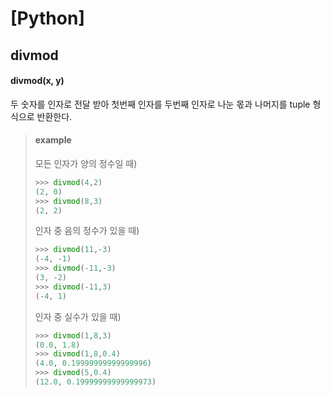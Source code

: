 # [Python]



## divmod



#### divmod(x, y)

두 숫자를 인자로 전달 받아 첫번째 인자를 두번째 인자로 나눈 몫과 나머지를 tuple 형식으로 반환한다.

> #### example
>
> 모든 인자가 양의 정수일 때)
>
> ```python
> >>> divmod(4,2)
> (2, 0)
> >>> divmod(8,3)
> (2, 2)
> ```
>
> 
>
> 인자 중 음의 정수가 있을 때)
>
> ```python
> >>> divmod(11,-3)
> (-4, -1)
> >>> divmod(-11,-3)
> (3, -2)
> >>> divmod(-11,3)
> (-4, 1)
> ```
>
> 
>
> 인자 중 실수가 있을 때)
>
> ```python
> >>> divmod(1,8,3)
> (0.0, 1.8)
> >>> divmod(1,8,0.4)
> (4.0, 0.19999999999999996)
> >>> divmod(5,0.4)
> (12.0, 0.19999999999999973)
> ```
>
> 


